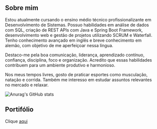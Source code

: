 ## Sobre mim
Estou atualmente cursando o ensino médio técnico profissionalizante em Desenvolvimento de Sistemas. Possuo habilidades em análise de dados com SQL, criação de REST APIs com Java e Spring Boot Framework, desenvolvimento web e gestão de projetos utilizando SCRUM e Waterfall. Tenho conhecimento avançado em inglês e breve conhecimento em alemão, com objetivo de me aperfeiçoar nessa língua.

Destaco-me pela boa comunicação, liderança, aprendizado contínuo, confiança, disciplina, foco e organização. Acredito que essas habilidades contribuem para um ambiente produtivo e harmonioso.

Nos meus tempos livres, gosto de praticar esportes como musculação, natação e corrida. Também me interesso em estudar assuntos relevantes no mercado e relaxar.

![Anurag's GitHub stats](https://github-readme-stats.vercel.app/api?username=RaulMatarazo&show_icons=true&theme=transparent)

## Portifólio
Clique [aqui](https://rauldevportfolio.netlify.app/)
